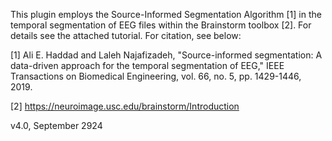 This plugin employs the Source-Informed Segmentation Algorithm [1] in the temporal segmentation of EEG files within the Brainstorm toolbox [2]. For details see the attached tutorial. For citation, see below:

[1]	Ali E. Haddad and Laleh Najafizadeh, "Source-informed segmentation: A data-driven approach for the temporal segmentation of EEG," IEEE Transactions on Biomedical Engineering, vol. 66, no. 5, pp. 1429-1446, 2019.

[2]	https://neuroimage.usc.edu/brainstorm/Introduction

v4.0, September 2924
